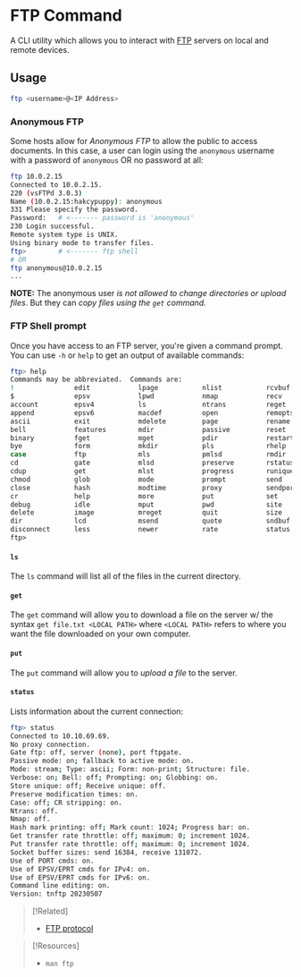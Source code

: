 
# FTP Command
A CLI utility which allows you to interact with [FTP](networking/protocols/FTP.md) servers on local and remote devices.
## Usage
```bash
ftp <username>@<IP Address>
```
### Anonymous FTP
Some hosts allow for *Anonymous FTP* to allow the public to access documents. In this case, a user can login using the `anonymous` username with a password of `anonymous` OR no password at all:
```bash
ftp 10.0.2.15
Connected to 10.0.2.15.    
220 (vsFTPd 3.0.3)  
Name (10.0.2.15:hakcypuppy): anonymous  
331 Please specify the password.  
Password:   # <------- password is 'anonymous'        
230 Login successful.
Remote system type is UNIX. 
Using binary mode to transfer files.  
ftp>        # <------- ftp shell
# OR
ftp anonymous@10.0.2.15
...
```
**NOTE:** The anonymous user *is not allowed to change directories or upload files*. But they can *copy files using the `get` command.*
### FTP Shell prompt
Once you have access to an FTP server, you're given a command prompt. You can use `-h` or `help` to get an output of available commands:
```bash
ftp> help
Commands may be abbreviated.  Commands are:
!               edit            lpage           nlist           rcvbuf          struct
$               epsv            lpwd            nmap            recv           sunique
account         epsv4           ls              ntrans          reget           system
append          epsv6           macdef          open            remopts         tenex
ascii           exit            mdelete         page            rename         hrottle
bell            features        mdir            passive         reset           trace
binary          fget            mget            pdir            restart         type
bye             form            mkdir           pls             rhelp           umask
case            ftp             mls             pmlsd           rmdir           unset
cd              gate            mlsd            preserve        rstatus         usage
cdup            get             mlst            progress        runique         user
chmod           glob            mode            prompt          send           verbose
close           hash            modtime         proxy           sendport       xferbuf
cr              help            more            put             set             ?
debug           idle            mput            pwd             site
delete          image           mreget          quit            size
dir             lcd             msend           quote           sndbuf
disconnect      less            newer           rate            status
ftp> 
```
#### `ls`
The `ls` command will list all of the files in the current directory.
#### `get`
The `get` command will allow you to download a file on the server w/ the syntax `get file.txt <LOCAL PATH>` where `<LOCAL PATH>` refers to where you want the file downloaded on your own computer.
#### `put`
The `put` command will allow you to *upload a file* to the server.
#### `status`
Lists information about the current connection:
```bash
ftp> status
Connected to 10.10.69.69.
No proxy connection.
Gate ftp: off, server (none), port ftpgate.
Passive mode: on; fallback to active mode: on.
Mode: stream; Type: ascii; Form: non-print; Structure: file.
Verbose: on; Bell: off; Prompting: on; Globbing: on.
Store unique: off; Receive unique: off.
Preserve modification times: on.
Case: off; CR stripping: on.
Ntrans: off.
Nmap: off.
Hash mark printing: off; Mark count: 1024; Progress bar: on.
Get transfer rate throttle: off; maximum: 0; increment 1024.
Put transfer rate throttle: off; maximum: 0; increment 1024.
Socket buffer sizes: send 16384, receive 131072.
Use of PORT cmds: on.
Use of EPSV/EPRT cmds for IPv4: on.
Use of EPSV/EPRT cmds for IPv6: on.
Command line editing: on.
Version: tnftp 20230507
```

> [!Related]
> - [FTP protocol](/networking/protocols/FTP.md)

> [!Resources]
> - `man ftp`

